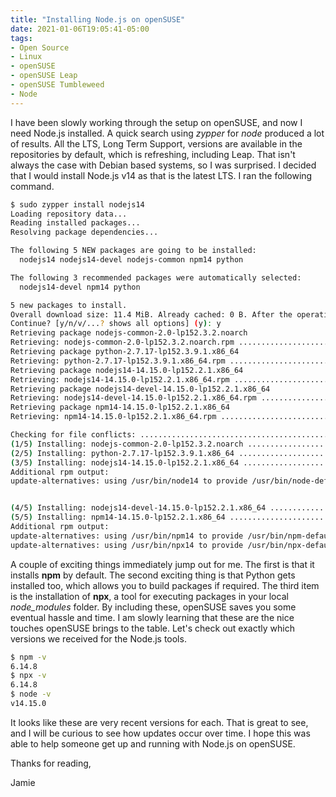 ```yaml
---
title: "Installing Node.js on openSUSE"
date: 2021-01-06T19:05:41-05:00
tags:
- Open Source
- Linux
- openSUSE
- openSUSE Leap
- openSUSE Tumbleweed
- Node
---
```


I have been slowly working through the setup on openSUSE, and now I need Node.js installed. A quick search using *zypper* for *node* produced a lot of results. All the LTS, Long Term Support, versions are available in the repositories by default, which is refreshing, including Leap. That isn't always the case with Debian based systems, so I was surprised. I decided that I would install Node.js v14 as that is the latest LTS. I ran the following command.

```Bash
$ sudo zypper install nodejs14
Loading repository data...
Reading installed packages...
Resolving package dependencies...

The following 5 NEW packages are going to be installed:
  nodejs14 nodejs14-devel nodejs-common npm14 python

The following 3 recommended packages were automatically selected:
  nodejs14-devel npm14 python

5 new packages to install.
Overall download size: 11.4 MiB. Already cached: 0 B. After the operation, additional 49.5 MiB will be used.
Continue? [y/n/v/...? shows all options] (y): y
Retrieving package nodejs-common-2.0-lp152.3.2.noarch                                (1/5),   8.1 KiB (  230   B unpacked)
Retrieving: nodejs-common-2.0-lp152.3.2.noarch.rpm .................................................................[done]
Retrieving package python-2.7.17-lp152.3.9.1.x86_64                                  (2/5), 332.6 KiB (  1.4 MiB unpacked)
Retrieving: python-2.7.17-lp152.3.9.1.x86_64.rpm ...................................................................[done]
Retrieving package nodejs14-14.15.0-lp152.2.1.x86_64                                 (3/5),   7.3 MiB ( 27.8 MiB unpacked)
Retrieving: nodejs14-14.15.0-lp152.2.1.x86_64.rpm ......................................................[done (3.7 MiB/s)]
Retrieving package nodejs14-devel-14.15.0-lp152.2.1.x86_64                           (4/5), 182.4 KiB (924.7 KiB unpacked)
Retrieving: nodejs14-devel-14.15.0-lp152.2.1.x86_64.rpm ...............................................[done (15.0 KiB/s)]
Retrieving package npm14-14.15.0-lp152.2.1.x86_64                                    (5/5),   3.6 MiB ( 19.4 MiB unpacked)
Retrieving: npm14-14.15.0-lp152.2.1.x86_64.rpm .........................................................[done (1.9 MiB/s)]

Checking for file conflicts: .......................................................................................[done]
(1/5) Installing: nodejs-common-2.0-lp152.3.2.noarch ...............................................................[done]
(2/5) Installing: python-2.7.17-lp152.3.9.1.x86_64 .................................................................[done]
(3/5) Installing: nodejs14-14.15.0-lp152.2.1.x86_64 ................................................................[done]
Additional rpm output:
update-alternatives: using /usr/bin/node14 to provide /usr/bin/node-default (node-default) in auto mode


(4/5) Installing: nodejs14-devel-14.15.0-lp152.2.1.x86_64 ..........................................................[done]
(5/5) Installing: npm14-14.15.0-lp152.2.1.x86_64 ...................................................................[done]
Additional rpm output:
update-alternatives: using /usr/bin/npm14 to provide /usr/bin/npm-default (npm-default) in auto mode
update-alternatives: using /usr/bin/npx14 to provide /usr/bin/npx-default (npx-default) in auto mode
```

A couple of exciting things immediately jump out for me. The first is that it installs **npm** by default. The second exciting thing is that Python gets installed too, which allows you to build packages if required. The third item is the installation of **npx**, a tool for executing packages in your local *node_modules* folder. By including these, openSUSE saves you some eventual hassle and time. I am slowly learning that these are the nice touches openSUSE brings to the table. Let's check out exactly which versions we received for the Node.js tools.

```Bash
$ npm -v
6.14.8
$ npx -v
6.14.8
$ node -v
v14.15.0
```

It looks like these are very recent versions for each. That is great to see, and I will be curious to see how updates occur over time. I hope this was able to help someone get up and running with Node.js on openSUSE.

Thanks for reading,

Jamie
